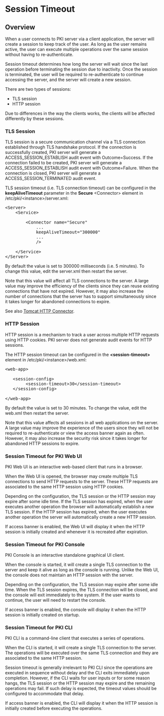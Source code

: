 Session Timeout
===============

## Overview

When a user connects to PKI server via a client application, the server will create a session to keep track of the user.
As long as the user remains active, the user can execute multiple operations over the same session without having to re-authenticate.

Session timeout determines how long the server will wait since the last operation before terminating the session due to inactivity.
Once the session is terminated, the user will be required to re-authenticate to continue accessing the server, and the server will create a new session.

There are two types of sessions:
* TLS session
* HTTP session

Due to differences in the way the clients works, the clients will be affected differently by these sessions.

### TLS Session

TLS session is a secure communication channel via a TLS connection established through TLS handshake protocol.
If the connection is successfully created, PKI server will generate a ACCESS_SESSION_ESTABLISH audit event with Outcome=Success.
If the connection failed to be created, PKI server will generate a ACCESS_SESSION_ESTABLISH audit event with Outcome=Failure.
When the connection is closed, PKI server will generate a ACCESS_SESSION_TERMINATED audit event.

TLS session timeout (i.e. TLS connection timeout) can be configured in the **keepAliveTimeout** parameter in the **Secure** &lt;Connector&gt; element in /etc/pki/&lt;instance&gt;/server.xml:

<pre>
&lt;Server&gt;
    &lt;Service&gt;

        &lt;Connector name="Secure"
            ...
            keepAliveTimeout="300000"
            ...
            /&gt;

    &lt;/Service&gt;
&lt;/Server&gt;
</pre>

By default the value is set to 300000 milliseconds (i.e. 5 minutes).
To change this value, edit the server.xml then restart the server.

Note that this value will affect all TLS connections to the server.
A large value may improve the efficiency of the clients since they can reuse existing connections that have not expired.
However, it may also increase the number of connections that the server has to support simultaneously since it takes longer for abandoned connections to expire.

See also [Tomcat HTTP Connector](https://tomcat.apache.org/tomcat-8.5-doc/config/http.html).

### HTTP Session

HTTP session is a mechanism to track a user across multiple HTTP requests using HTTP cookies.
PKI server does not generate audit events for HTTP sessions.

The HTTP session timeout can be configured in the **&lt;session-timeout&gt;** element in /etc/pki/&lt;instance&gt;/web.xml:

<pre>
&lt;web-app&gt;

   &lt;session-config&gt;
        &lt;session-timeout&gt;30&lt;/session-timeout&gt;
   &lt;/session-config&gt;

&lt;/web-app&gt;
</pre>

By default the value is set to 30 minutes.
To change the value, edit the web.xml then restart the server.

Note that this value affects all sessions in all web applications on the server.
A large value may improve the experience of the users since they will not be required to re-authenticate or view the access banner again as often.
However, it may also increase the security risk since it takes longer for abandoned HTTP sessions to expire.

### Session Timeout for PKI Web UI

PKI Web UI is an interactive web-based client that runs in a browser.

When the Web UI is opened, the browser may create multiple TLS connections to send HTTP requests to the server.
These HTTP requests are associated to the same HTTP session using HTTP cookies.

Depending on the configuration, the TLS session or the HTTP session may expire after some idle time.
If the TLS session has expired, when the user executes another operation the browser will automatically establish a new TLS session.
If the HTTP session has expired, when the user executes another operation the server will automatically create a new HTTP session.

If access banner is enabled, the Web UI will display it when the HTTP session is initially created and whenever it is recreated after expiration.

### Session Timeout for PKI Console

PKI Console is an interactive standalone graphical UI client.

When the console is started, it will create a single TLS connection to the server and keep it alive as long as the console is running.
Unlike the Web UI, the console does not maintain an HTTP session with the server.

Depending on the configuration, the TLS session may expire after some idle time.
When the TLS session expires, the TLS connection will be closed, and the console will exit immediately to the system.
If the user wants to continue, the user will need to restart the console.

If access banner is enabled, the console will display it when the HTTP session is initially created on startup.

### Session Timeout for PKI CLI

PKI CLI is a command-line client that executes a series of operations.

When the CLI is started, it will create a single TLS connection to the server.
The operations will be executed over the same TLS connection and they are associated to the same HTTP session.

Session timeout is generally irrelevant to PKI CLI since the operations are executed in sequence without delay and the CLI exits immediately upon completion.
However, if the CLI waits for user inputs or for some reason hangs, the TLS session or the HTTP session may expire and the remaining operations may fail.
If such delay is expected, the timeout values should be configured to accommodate that delay.

If access banner is enabled, the CLI will display it when the HTTP session is initially created before executing the operations.
